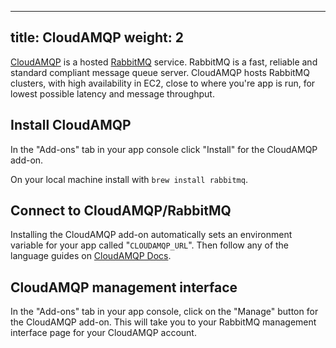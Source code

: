 
---
title: CloudAMQP
weight: 2
---

[CloudAMQP](http://www.cloudamqp.com) is a hosted [RabbitMQ](http://www.rabbitmq.com) service. RabbitMQ is a fast, reliable and standard compliant message queue server. CloudAMQP hosts RabbitMQ clusters, with high availability in EC2, close to where you're app is run, for lowest possible latency and message throughput.

## Install CloudAMQP

In the "Add-ons" tab in your app console click "Install" for the CloudAMQP add-on.

On your local machine install with ```brew install rabbitmq```.

## Connect to CloudAMQP/RabbitMQ

Installing the CloudAMQP add-on automatically sets an environment variable for your app called "`CLOUDAMQP_URL`". Then follow any of the language guides on [CloudAMQP Docs](http://www.cloudamqp.com/docs.html).

## CloudAMQP management interface

In the "Add-ons" tab in your app console, click on the "Manage" button for the CloudAMQP add-on. This will take you to your RabbitMQ management interface page for your CloudAMQP account.
